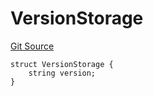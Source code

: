 # VersionStorage
[Git Source](https://github.com/thrackle-io/tron/blob/3811b4273256819e871165284a320ac92fbb3641/src/protocol/diamond/VersionFacetLib.sol)


```solidity
struct VersionStorage {
    string version;
}
```

